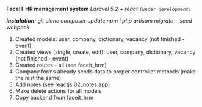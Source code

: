 **FaceIT HR management system**
_Laravel 5.2 + react_
_`(under development)`_

**_instalation:_**
_git clone_
_composer update_
_npm i_
_php artisam migrate --seed_
_webpack_

1. Created models: user, company, dictionary, vacancy (not finished - event) 
2. Created views (single, create, edit): user, company, dictionary, vacancy (not finished - event)
3. Created routes - all (see faceit_hrm)
4. Company forms already sends data to proper controller methods (make the rest the same)
5. Add notes (see reactjs 02_notes app)
6. Make delete actions for all models
7. Copy backend from faceit_hrm 

